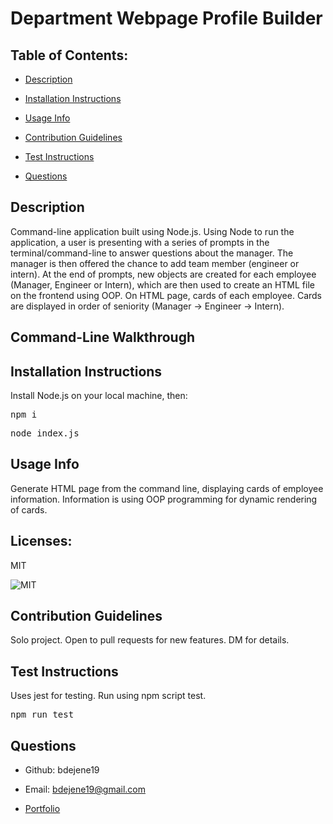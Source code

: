 # Department Webpage Profile Builder 

  ## Table of Contents:

  * [Description](#description)</a>

  * [Installation Instructions](#installation-instructions)

  * [Usage Info](#usage-info)

  * [Contribution Guidelines](#contribution-guidelines)

  * [Test Instructions](#test-instructions)

  * [Questions](#questions)

  ## Description

  Command-line application built using Node.js. Using Node to run the application, a user is presenting with a series of prompts in the terminal/command-line to answer questions about the manager. The manager is then offered the chance to add team member (engineer or intern). At the end of prompts, new objects are created for each employee (Manager, Engineer or Intern), which are then used to create an HTML file on the frontend using OOP. On HTML page, cards of each employee. Cards are displayed in order of seniority (Manager -> Engineer -> Intern).

  ## Command-Line Walkthrough

  ## Installation Instructions

    
Install Node.js on your local machine, then:
<pre>npm i</pre>

<pre>node index.js</pre>


  ## Usage Info
Generate HTML page from the command line, displaying cards of employee information. Information is using OOP programming for dynamic rendering of cards.

  ## Licenses: 
 MIT
 
      
<img src=https://img.shields.io/badge/License-MIT-orange.svg alt=MIT>  
    


  ## Contribution Guidelines
Solo project. Open to pull requests for new features. DM for details.

  ## Test Instructions  
Uses jest for testing. Run using npm script test.
<pre>npm run test</pre>


  ## Questions

  * Github: bdejene19

  * Email: bdejene19@gmail.com

  * [Portfolio](https://bdejene19.github.io/updatedPortfolio/)
 
  

  

